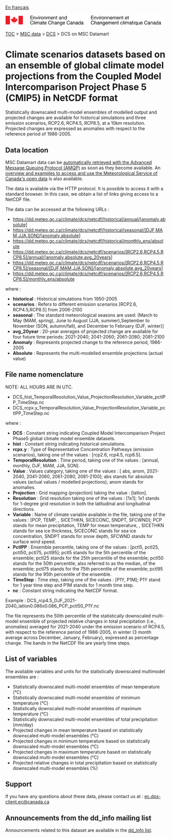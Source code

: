 [En français](readme_dcs-datamart_fr.md)

![ECCC logo](../../img_eccc-logo.png)

[TOC](../../readme_en.md) > [MSC data](../readme_en.md) > [DCS](readme_dcs_en.md) > DCS on MSC Datamart

# Climate scenarios datasets based on an ensemble of global climate model projections from the Coupled Model Intercomparison Project Phase 5 (CMIP5) in NetCDF format

Statistically downscaled multi-model ensembles of modelled output and projected changes are available for historical simulations and three emission scenarios, RCP2.6, RCP4.5, RCP8.5, at a 10km resolution.  Projected changes are expressed as anomalies with respect to the reference period of 1986-2005.

## Data location

MSC Datamart data can be [automatically retrieved with the Advanced Message Queuing Protocol (AMQP)](../../msc-datamart/amqp_en.md) as soon as they become available. An [overview and examples to access and use the Meteorological Service of Canada's open data](../../usage/readme_en.md) is also available.

The data is available via the HTTP protocol. It is possible to access it with a standard browser. In this case, we obtain a list of links giving access to a NetCDF file.

The data can be accessed at the following URLs :

* https://dd.meteo.gc.ca/climate/dcs/netcdf/historical/annual/[anomaly,absolute]
* https://dd.meteo.gc.ca/climate/dcs/netcdf/historical/seasonal/[DJF,MAM,JJA,SON]/[anomaly,absolute]
* https://dd.meteo.gc.ca/climate/dcs/netcdf/historical/monthly_ens/absolute
* https://dd.meteo.gc.ca/climate/dcs/netcdf/scenarios/[RCP2.6,RCP4.5,RCP8.5]/annual/[anomaly,absolute,avg_20years]                                                                  
* https://dd.meteo.gc.ca/climate/dcs/netcdf/scenarios/[RCP2.6,RCP4.5,RCP8.5]/seasonal/[DJF,MAM,JJA,SON]/[anomaly,absolute,avg_20years]                                                                             
* https://dd.meteo.gc.ca/climate/dcs/netcdf/scenarios/[RCP2.6,RCP4.5,RCP8.5]/monthly_ens/absolute

where :

* __historical__ : Historical simulations from 1950-2005
* __scenarios__ : Refers to different emission scenarios [RCP2.6, RCP4.5,RCP8.5] from 2006-2100
* __seasonal__ : The standard meteorological seasons are used: (March to May (MAM, spring), June to August (JJA, summer),September to November (SON, autumn/fall), and December to February (DJF, winter)]
* __avg_20year__ : 20-year averages of projected change are available for four future time periods: 2021-2040; 2041-2060; 2061-2080; 2081-2100
* __Anomaly__ : Represents projected change to the reference period, 1986-2005
* __Absolute__ : Represents the multi-modelled ensemble projections (actual value)

## File name nomenclature 

NOTE: ALL HOURS ARE IN UTC.

* DCS_hist_TemporalResolution_Value_ProjectionResolution_Variable_pctlPP_TimeStep.nc
* DCS_rcpx.y_TemporalResolution_Value_ProjectionResolution_Variable_pctlPP_TimeStep.nc

where :

* __DCS__ : Constant string indicating Coupled Model Intercomparison Project Phase5 global climate model ensemble datasets.
* __hist__ : Constant string indicating historical simulations.
* __rcpx.y__ : Type of Representative Concentration Pathways (emission scenarios), taking one of the values : [rcp2.6, rcp4.5, rcp8.5].
* __TemporalResolution__ : Time period, taking one of the values : [annual, monthly, DJF, MAM, JJA, SON].
* __Value__ : Values category, taking one of the values :  [ abs, anom, 2021-2040, 2041-2060, 2061-2080, 2081-2100]; abs stands for absolute values (actual values / modelled projections); anom stands for anomalies.
* __Projection__ : Grid mapping (projection) taking the value : [latlon].
* __Resolution__ : Grid resolution taking one of the values : [1x1]; 1x1 stands for 1-degree grid resolution in both the latitudinal and longitudinal directions.
* __Variable__ : Name of climate variable available in the file, taking one of the values : [PCP, TEMP, , SICETHKN, SICECONC, SNDPT, SFCWND]; PCP stands for mean precipitation, TEMP for mean temperature, , SICETHKN stands for sea ice thickness, SICECONC stands for sea ice concentration, SNDPT stands for snow depth, SFCWND stands for surface wind speed.
* __PctlPP__ : Ensemble percentile, taking one of the values : [pctl5, pctl25, pctl50, pctl75, pctl95]; pctl5 stands for the 5th percentile of the ensemble; pctl25 stands for the 25th percentile of the ensemble; pctl50 stands for the 50th percentile, also referred to as the median, of the ensemble; pctl75 stands for the 75th percentile of the ensemble; pctl95 stands for the 95th percentile of the ensemble.
* __TimeStep__ : Time step, taking one of the values : [P1Y, P1M]; P1Y stand for 1 year time step and P1M stands for 1 month time step.
* __nc__ : Constant string indicating the NetCDF format.

Example : DCS_rcp4.5_DJF_2021-2040_latlon0.086x0.086_PCP_pctl50_P1Y.nc

The file represents the 50th percentile of the statistically downscaled multi-model ensemble of projected relative changes in total precipitation (i.e., anomalies) averaged for 2021-2040 under the emission scenario of RCP4.5, with respect to the reference period of 1986-2005, in winter (3 month average across December, January, February), expressed as percentage change. The bands in the NetCDF file are yearly time steps.

## List of variables

The available variables and units for the statistically downscaled multimodel ensembles are :

* Statistically downscaled multi-model ensembles of mean temperature (°C)
* Statistically downscaled multi-model ensembles of minimum temperature (°C)
* Statistically downscaled multi-model ensembles of maximum temperature (°C)
* Statistically downscaled multi-model ensembles of total precipitation (mm/day)
* Projected changes in mean temperature based on statistically downscaled multi-model ensembles (°C)
* Projected changes in minimum temperature based on statistically downscaled multi-model ensembles (°C)
* Projected changes in maximum temperature based on statistically downscaled multi-model ensembles (°C)
* Projected relative changes in total precipitation based on statistically downscaled multi-model ensembles (%)

## Support

If you have any questions about these data, please contact us at : ec.dps-client.ec@canada.ca

## Announcements from the dd_info mailing list 

Announcements related to this dataset are available in the [dd_info list](https://lists.ec.gc.ca/cgi-bin/mailman/listinfo/dd_info).


